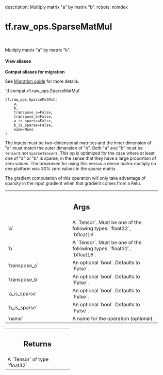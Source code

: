 description: Multiply matrix "a" by matrix "b".
robots: noindex

# tf.raw_ops.SparseMatMul

<!-- Insert buttons and diff -->

<table class="tfo-notebook-buttons tfo-api nocontent" align="left">

</table>



Multiply matrix "a" by matrix "b".


<section class="expandable">
  <h4 class="showalways">View aliases</h4>
  <p>
<b>Compat aliases for migration</b>
<p>See
<a href="https://www.tensorflow.org/guide/migrate">Migration guide</a> for
more details.</p>
<p>`tf.compat.v1.raw_ops.SparseMatMul`</p>
</p>
</section>

<pre class="devsite-click-to-copy prettyprint lang-py tfo-signature-link">
<code>tf.raw_ops.SparseMatMul(
    a,
    b,
    transpose_a=False,
    transpose_b=False,
    a_is_sparse=False,
    b_is_sparse=False,
    name=None
)
</code></pre>



<!-- Placeholder for "Used in" -->

The inputs must be two-dimensional matrices and the inner dimension of "a" must
match the outer dimension of "b". Both "a" and "b" must be `Tensor`s not
`SparseTensor`s.  This op is optimized for the case where at least one of "a" or
"b" is sparse, in the sense that they have a large proportion of zero values.
The breakeven for using this versus a dense matrix multiply on one platform was
30% zero values in the sparse matrix.

The gradient computation of this operation will only take advantage of sparsity
in the input gradient when that gradient comes from a Relu.

<!-- Tabular view -->
 <table class="responsive fixed orange">
<colgroup><col width="214px"><col></colgroup>
<tr><th colspan="2"><h2 class="add-link">Args</h2></th></tr>

<tr>
<td>
`a`<a id="a"></a>
</td>
<td>
A `Tensor`. Must be one of the following types: `float32`, `bfloat16`.
</td>
</tr><tr>
<td>
`b`<a id="b"></a>
</td>
<td>
A `Tensor`. Must be one of the following types: `float32`, `bfloat16`.
</td>
</tr><tr>
<td>
`transpose_a`<a id="transpose_a"></a>
</td>
<td>
An optional `bool`. Defaults to `False`.
</td>
</tr><tr>
<td>
`transpose_b`<a id="transpose_b"></a>
</td>
<td>
An optional `bool`. Defaults to `False`.
</td>
</tr><tr>
<td>
`a_is_sparse`<a id="a_is_sparse"></a>
</td>
<td>
An optional `bool`. Defaults to `False`.
</td>
</tr><tr>
<td>
`b_is_sparse`<a id="b_is_sparse"></a>
</td>
<td>
An optional `bool`. Defaults to `False`.
</td>
</tr><tr>
<td>
`name`<a id="name"></a>
</td>
<td>
A name for the operation (optional).
</td>
</tr>
</table>



<!-- Tabular view -->
 <table class="responsive fixed orange">
<colgroup><col width="214px"><col></colgroup>
<tr><th colspan="2"><h2 class="add-link">Returns</h2></th></tr>
<tr class="alt">
<td colspan="2">
A `Tensor` of type `float32`.
</td>
</tr>

</table>

